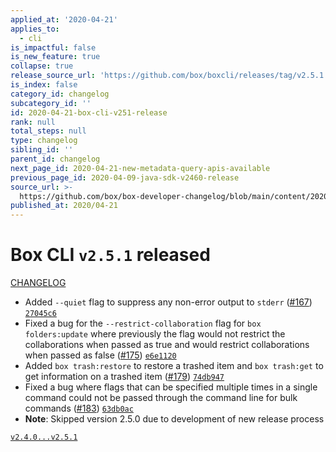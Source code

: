 ```yaml
---
applied_at: '2020-04-21'
applies_to:
  - cli
is_impactful: false
is_new_feature: true
collapse: true
release_source_url: 'https://github.com/box/boxcli/releases/tag/v2.5.1'
is_index: false
category_id: changelog
subcategory_id: ''
id: 2020-04-21-box-cli-v251-release
rank: null
total_steps: null
type: changelog
sibling_id: ''
parent_id: changelog
next_page_id: 2020-04-21-new-metadata-query-apis-available
previous_page_id: 2020-04-09-java-sdk-v2460-release
source_url: >-
  https://github.com/box/box-developer-changelog/blob/main/content/2020/04-21-box-cli-v251-release.md
published_at: 2020/04-21
---
```

# Box CLI `v2.5.1` released

[CHANGELOG](https://github.com/box/boxcli/blob/master/CHANGELOG.md#251-2020-04-14)

- Added `--quiet` flag to suppress any non-error output to `stderr` ([#167](https://github.com/box/boxcli/pull/167)) [`27045c6`](https://github.com/box/boxcli/commit/27045c6)
- Fixed a bug for the `--restrict-collaboration` flag for `box folders:update` where previously the flag would not restrict the collaborations when passed as true and would restrict collaborations when passed as false ([#175](https://github.com/box/boxcli/pull/175)) [`e6e1120`](https://github.com/box/boxcli/commit/e6e1120)
- Added `box trash:restore` to restore a trashed item and `box trash:get` to get information on a trashed item ([#179](https://github.com/box/boxcli/pull/179)) [`74db947`](https://github.com/box/boxcli/commit/74db947)
- Fixed a bug where flags that can be specified multiple times in a single command could not be passed through the command line for bulk commands ([#183](https://github.com/box/boxcli/pull/183)) [`63db0ac`](https://github.com/box/boxcli/commit/63db0ac)
- **Note**: Skipped version 2.5.0 due to development of new release process

[`v2.4.0...v2.5.1`](https://github.com/box/boxcli/compare/`v2.4.0...v2.5.1`)